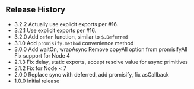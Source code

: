 ## Release History

* 3.2.2 Actually use explicit exports per #16.
* 3.2.1 Use explicit exports per #16.
* 3.2.0 Add `defer` function, similar to `$.Deferred`
* 3.1.0 Add `promisify.method` convenience method
* 3.0.0 Add waitOn, wrapAsync
        Remove copyAll option from promisifyAll
        Fix support for Node 4
* 2.1.3 Fix delay, static exports, accept resolve value for async primitives
* 2.1.2 Fix for Node < 7
* 2.0.0 Replace sync with deferred, add promisify, fix asCallback
* 1.0.0 Initial release
